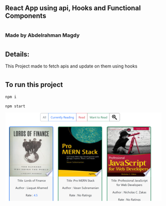 <h2>React App using api, Hooks and Functional Components </h2>

#

<h3>Made by Abdelrahman Magdy</h3>

#
## Details:

This Project made to fetch apis and update on them using hooks

#
## To run this project

```
npm i
```

```
npm start
```

![MyReadsImg](src/assets/MyReads.png)
